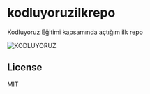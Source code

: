 # kodluyoruzilkrepo
Kodluyoruz Eğitimi kapsamında açtığım ilk repo


![KODLUYORUZ](https://cdn.sanity.io/images/9kdepi1d/production/65c832d202a503b15d99e628f4313782f3ef50db-300x62.png)

## License
MIT 

